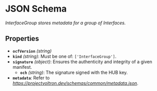 # JSON Schema

*InterfaceGroup stores metadata for a group of Interfaces.*

## Properties

- **`ocfVersion`** *(string)*
- **`kind`** *(string)*: Must be one of: `['InterfaceGroup']`.
- **`signature`** *(object)*: Ensures the authenticity and integrity of a given manifest.
  - **`och`** *(string)*: The signature signed with the HUB key.
- **`metadata`**: Refer to *https://projectvoltron.dev/schemas/common/metadata.json*.
